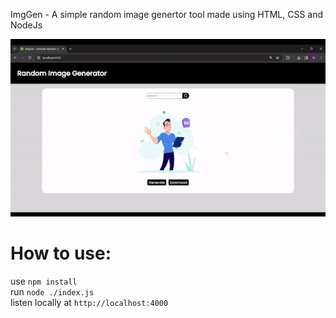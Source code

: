 ImgGen - A simple random image genertor tool made using HTML, CSS and NodeJs<br>

![](https://github.com/surendra019/random-image-generator/blob/main/GIF.gif)

# How to use:
use ```npm install```<br>
run ```node ./index.js```<br>
listen locally at ```http://localhost:4000```
